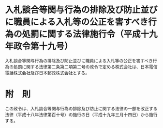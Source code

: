 # 入札談合等関与行為の排除及び防止並びに職員による入札等の公正を害すべき行為の処罰に関する法律施行令（平成十九年政令第十九号）
入札談合等関与行為の排除及び防止並びに職員による入札等の公正を害すべき行為の処罰に関する法律第二条第二項第二号の政令で定める株式会社は、日本電信電話株式会社及び日本郵政株式会社とする。
# 附　則
この政令は、入札談合等関与行為の排除及び防止に関する法律の一部を改正する法律（平成十八年法律第百十号）の施行の日（平成十九年三月十四日）から施行する。
